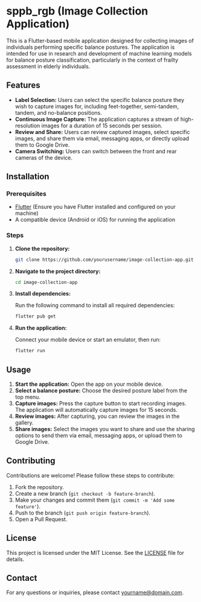 # sppb_rgb (Image Collection Application)

This is a Flutter-based mobile application designed for collecting images of individuals performing specific balance postures. The application is intended for use in research and development of machine learning models for balance posture classification, particularly in the context of frailty assessment in elderly individuals.

## Features

- **Label Selection:** Users can select the specific balance posture they wish to capture images for, including feet-together, semi-tandem, tandem, and no-balance positions.
- **Continuous Image Capture:** The application captures a stream of high-resolution images for a duration of 15 seconds per session.
- **Review and Share:** Users can review captured images, select specific images, and share them via email, messaging apps, or directly upload them to Google Drive.
- **Camera Switching:** Users can switch between the front and rear cameras of the device.

## Installation

### Prerequisites

- [Flutter](https://flutter.dev/docs/get-started/install) (Ensure you have Flutter installed and configured on your machine)
- A compatible device (Android or iOS) for running the application

### Steps

1. **Clone the repository:**

   ```bash
   git clone https://github.com/yourusername/image-collection-app.git
   ```

2. **Navigate to the project directory:**

   ```bash
   cd image-collection-app
   ```

3. **Install dependencies:**

   Run the following command to install all required dependencies:
   
   ```bash
   flutter pub get
   ```
   
4. **Run the application:**

   Connect your mobile device or start an emulator, then run:
   
   ```bash
   flutter run
   ```

## Usage

1. **Start the application:** Open the app on your mobile device.
2. **Select a balance posture:** Choose the desired posture label from the top menu.
3. **Capture images:** Press the capture button to start recording images. The application will automatically capture images for 15 seconds.
4. **Review images:** After capturing, you can review the images in the gallery.
5. **Share images:** Select the images you want to share and use the sharing options to send them via email, messaging apps, or upload them to Google Drive.

## Contributing

Contributions are welcome! Please follow these steps to contribute:

1. Fork the repository.
2. Create a new branch (`git checkout -b feature-branch`).
3. Make your changes and commit them (`git commit -m 'Add some feature'`).
4. Push to the branch (`git push origin feature-branch`).
5. Open a Pull Request.

## License

This project is licensed under the MIT License. See the [LICENSE](LICENSE) file for details.

## Contact

For any questions or inquiries, please contact [yourname@domain.com](mailto:yourname@domain.com).
